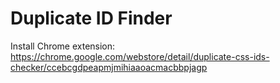 # Duplicate ID Finder

Install Chrome extension: https://chrome.google.com/webstore/detail/duplicate-css-ids-checker/ccebcgdpeapmjmihiaaoacmacbbpjagp
